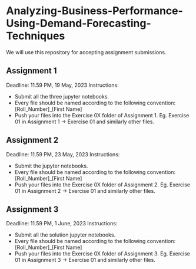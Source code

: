 # Analyzing-Business-Performance-Using-Demand-Forecasting-Techniques
We will use this repository for accepting assignment submissions.

## Assignment 1
Deadline: 11.59 PM, 19 May, 2023
Instructions:

- Submit all the three jupyter notebooks.
- Every file should be named according to the following convention:
[Roll_Number]_[First Name]
- Push your files into the Exercise 0X folder of Assignment 1.                                                                                                               Eg. Exercise 01 in Assignment 1 -> Exercise 01 and similarly other files.

## Assignment 2
Deadline: 11.59 PM, 23 May, 2023
Instructions:

- Submit the jupyter notebooks.
- Every file should be named according to the following convention:
[Roll_Number]_[First Name]
- Push your files into the Exercise 0X folder of Assignment 2.                                                                                                               Eg. Exercise 01 in Assignment 2 -> Exercise 01 and similarly other files.

## Assignment 3
Deadline: 11.59 PM, 1 June, 2023
Instructions:

- Submit all the solution jupyter notebooks.
- Every file should be named according to the following convention:
[Roll_Number]_[First Name]
- Push your files into the Exercise 0X folder of Assignment 3.                                                                                                               Eg. Exercise 01 in Assignment 3 -> Exercise 01 and similarly other files.

